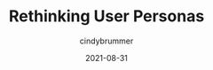---
author: cindybrummer
date: 2021-08-31
publisher: uxbooth
tags:
  - user-experience
  - meta
target_url: https://www.uxbooth.com/articles/rethinking-user-personas/
title: Rethinking User Personas
---